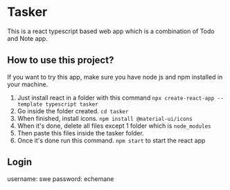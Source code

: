 # Tasker
This is a react typescript based web app which is a combination of Todo and Note app.

## How to use this project?

If you want to try this app, make sure you have node js and npm installed in your machine.

1. Just install react in a folder with this command `npx create-react-app --template typescript tasker`
2. Go inside the folder created. `cd tasker`
3. When finished, install icons. `npm install @material-ui/icons`
4. When it's done, delete all files except 1 folder which is `node_modules`
5. Then paste this files inside the tasker folder.
6. Once it's done run this command. `npm start` to start the react app

## Login 
username: swe
password: echemane
